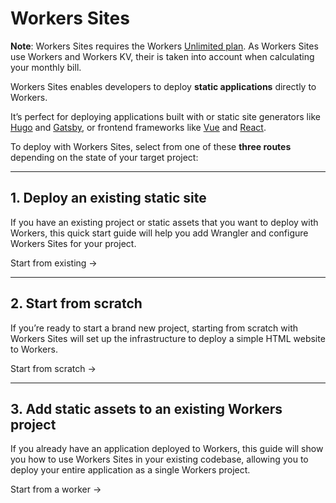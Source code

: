 # Workers Sites

<Aside>

__Note__: Workers Sites requires the Workers [Unlimited plan](https://workers.cloudflare.com/sites#plans). As Workers Sites use Workers and Workers KV, their is taken into account when calculating your monthly bill.

</Aside>

Workers Sites enables developers to deploy __static applications__ directly to Workers.

It’s perfect for deploying applications built with or static site generators like [Hugo](https://gohugo.io/) and [Gatsby](https://www.gatsbyjs.org/), or frontend frameworks like [Vue](https://vuejs.org/) and [React](https://reactjs.org).

To deploy with Workers Sites, select from one of these __three routes__ depending on the state of your target project:

--------------------------------

## 1. Deploy an existing static site

If you have an existing project or static assets that you want to deploy with Workers, this quick start guide will help you add Wrangler and configure Workers Sites for your project.

<Link to="/reference/platform/sites/start-from-existing" className="Button Button-is-docs-primary">Start from existing →</Link>

--------------------------------

## 2. Start from scratch

If you’re ready to start a brand new project, starting from scratch with Workers Sites will set up the infrastructure to deploy a simple HTML website to Workers.

<Link to="/reference/platform/sites/start-from-existing" className="Button Button-is-docs-primary">Start from scratch →</Link>

--------------------------------

## 3. Add static assets to an existing Workers project

If you already have an application deployed to Workers, this guide will show you how to use Workers Sites in your existing codebase, allowing you to deploy your entire application as a single Workers project.

<Link to="/reference/platform/sites/start-from-existing" className="Button Button-is-docs-primary">Start from a worker →</Link>
